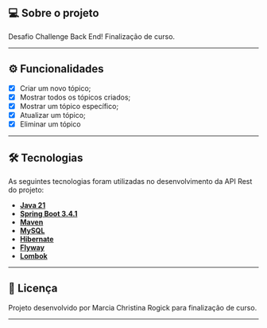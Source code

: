 ## 💻 Sobre o projeto

Desafio Challenge Back End! 
Finalização de curso.

---

## ⚙️ Funcionalidades

- [x] Criar um novo tópico;
- [x] Mostrar todos os tópicos criados;
- [x] Mostrar um tópico específico;
- [x] Atualizar um tópico;
- [x] Eliminar um tópico

---


## 🛠 Tecnologias

As seguintes tecnologias foram utilizadas no desenvolvimento da API Rest do projeto:

- **[Java 21](https://www.oracle.com/java)**
- **[Spring Boot 3.4.1](https://spring.io/projects/spring-boot)**
- **[Maven](https://maven.apache.org)**
- **[MySQL](https://www.mysql.com)**
- **[Hibernate](https://hibernate.org)**
- **[Flyway](https://flywaydb.org)**
- **[Lombok](https://projectlombok.org)**

---


## 📝 Licença

Projeto desenvolvido por Marcia Christina Rogick para finalização de curso.

---



